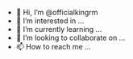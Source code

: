 - 👋 Hi, I’m @officialkingrm
- 👀 I’m interested in ...
- 🌱 I’m currently learning ...
- 💞️ I’m looking to collaborate on ...
- 📫 How to reach me ...

<!---
officialkingrm/officialkingrm is a ✨ special ✨ repository because its `README.md` (this file) appears on your GitHub profile.
You can click the Preview link to take a look at your changes.
--->
